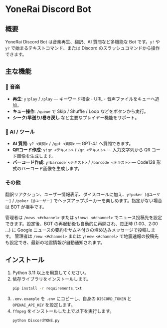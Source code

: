 # YoneRai Discord Bot

## 概要
YoneRai Discord Bot は音楽再生、翻訳、AI 質問など多機能な Bot です。`y!` や `y?` で始まるテキストコマンド、または Discord のスラッシュコマンドから操作できます。

## 主な機能
### 🎵 音楽
- **再生**: `y!play` / `/play` — キーワード検索・URL・音声ファイルをキューへ追加。
- **キュー操作**: `/queue` で Skip / Shuffle / Loop などをボタンから実行。
- **シーク/早送り/巻き戻し** など主要なプレイヤー機能をサポート。


### 🤖 AI / ツール
- **AI 質問**: `y? <質問>` / `/gpt <質問>` — GPT‑4.1 へ質問できます。
- **QRコード作成**: `y!qr <テキスト>` / `/qr <テキスト>` — 入力文字列から QR コード画像を生成します。
- **バーコード作成**: `y!barcode <テキスト>` / `/barcode <テキスト>` — Code128 形式のバーコード画像を生成します。

### その他

翻訳リアクション、ユーザー情報表示、ダイスロールに加え、`y!poker [@ユーザー]` / `/poker [@ユーザー]` でヘッズアップポーカーを楽しめます。指定がない場合は BOT が相手です。

管理者は `/news <#channel>` または `y!news <#channel>` でニュース投稿先を設定できます。設定後、BOT の再起動後も自動的に再開され、毎正時 (1:00、2:00 ...) に Google ニュースの要約をサムネ付きの埋め込みメッセージで投稿します。
管理者は `/eew <#channel>` または `y!eew <#channel>` で地震速報の投稿先も設定でき、最新の地震情報が自動通知されます。


## インストール
1. Python 3.11 以上を用意してください。
2. 依存ライブラリをインストールします。
   ```bash
   pip install -r requirements.txt
   ```
3. `.env.example` を `.env` にコピーし、自身の `DISCORD_TOKEN` と `OPENAI_API_KEY` を設定します。
4. `ffmpeg` をインストールした上で以下を実行します。
   ```bash
   python DiscordYONE.py
   ```

